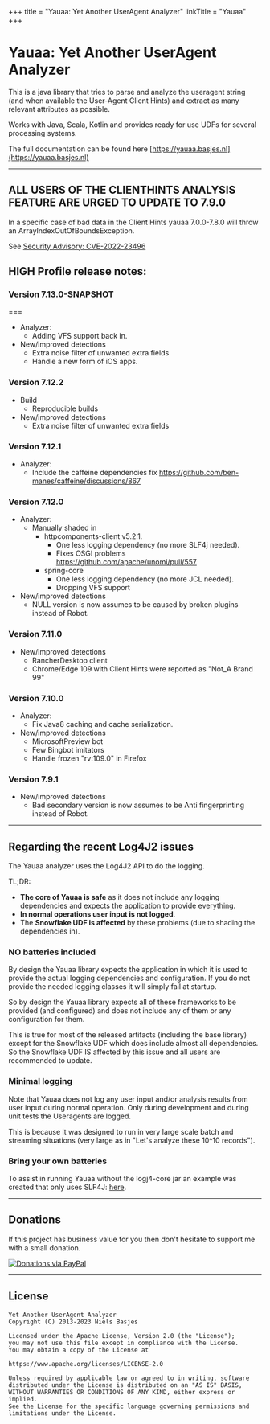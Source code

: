 +++
title = "Yauaa: Yet Another UserAgent Analyzer"
linkTitle = "Yauaa"
+++
# Yauaa: Yet Another UserAgent Analyzer
This is a java library that tries to parse and analyze the useragent string (and when available the User-Agent Client Hints) and extract as many relevant attributes as possible.

Works with Java, Scala, Kotlin and provides ready for use UDFs for several processing systems.

The full documentation can be found here [https://yauaa.basjes.nl](https://yauaa.basjes.nl)

---

## ALL USERS OF THE CLIENTHINTS ANALYSIS FEATURE ARE URGED TO UPDATE TO 7.9.0
In a specific case of bad data in the Client Hints yauaa 7.0.0-7.8.0 will throw an ArrayIndexOutOfBoundsException.

See [Security Advisory: CVE-2022-23496](https://github.com/nielsbasjes/yauaa/security/advisories/GHSA-c4pm-63cg-9j7h)

## HIGH Profile release notes:

### Version 7.13.0-SNAPSHOT
===
- Analyzer:
    - Adding VFS support back in.
- New/improved detections
    - Extra noise filter of unwanted extra fields
    - Handle a new form of iOS apps.

### Version 7.12.2
- Build
  - Reproducible builds
- New/improved detections
  - Extra noise filter of unwanted extra fields

### Version 7.12.1
- Analyzer:
  - Include the caffeine dependencies fix https://github.com/ben-manes/caffeine/discussions/867

### Version 7.12.0
- Analyzer:
    - Manually shaded in
      - httpcomponents-client v5.2.1.
        - One less logging dependency (no more SLF4j needed).
        - Fixes OSGI problems https://github.com/apache/unomi/pull/557
      - spring-core
        - One less logging dependency (no more JCL needed).
        - Dropping VFS support
- New/improved detections
    - NULL version is now assumes to be caused by broken plugins instead of Robot.

### Version 7.11.0
- New/improved detections
    - RancherDesktop client
    - Chrome/Edge 109 with Client Hints were reported as "Not_A Brand 99"

### Version 7.10.0
- Analyzer:
    - Fix Java8 caching and cache serialization.
- New/improved detections
    - MicrosoftPreview bot
    - Few Bingbot imitators
    - Handle frozen "rv:109.0" in Firefox

### Version 7.9.1
- New/improved detections
  - Bad secondary version is now assumes to be Anti fingerprinting instead of Robot.

---
## Regarding the recent Log4J2 issues
The Yauaa analyzer uses the Log4J2 API to do the logging.

TL;DR:
- **The core of Yauaa is safe** as it does not include any logging dependencies and expects the application to provide everything.
- **In normal operations user input is not logged**.
- The **Snowflake UDF is affected** by these problems (due to shading the dependencies in).

### NO batteries included
By design the Yauaa library expects the application in which it is used to provide the actual logging dependencies and configuration.
If you do not provide the needed logging classes it will simply fail at startup.

So by design the Yauaa library expects all of these frameworks to be provided (and configured) and does not include any of them or any configuration for them.

This is true for most of the released artifacts (including the base library) except for the Snowflake UDF which does include almost all dependencies.
So the Snowflake UDF IS affected by this issue and all users are recommended to update.

### Minimal logging
Note that Yauaa does not log any user input and/or analysis results from user input during normal operation.
Only during development and during unit tests the Useragents are logged.

This is because it was designed to run in very large scale batch and streaming situations (very large as in "Let's analyze these 10^10 records").

### Bring your own batteries
To assist in running Yauaa without the logj4-core jar an example was created that only uses SLF4J: [here](https://github.com/nielsbasjes/yauaa/tree/main/analyzer/src/it/Examples/java-slf4j).

---
## Donations
If this project has business value for you then don't hesitate to support me with a small donation.

[![Donations via PayPal](https://img.shields.io/badge/Donations-via%20Paypal-blue.svg)](https://www.paypal.me/nielsbasjes)

---
## License

    Yet Another UserAgent Analyzer
    Copyright (C) 2013-2023 Niels Basjes

    Licensed under the Apache License, Version 2.0 (the "License");
    you may not use this file except in compliance with the License.
    You may obtain a copy of the License at

    https://www.apache.org/licenses/LICENSE-2.0

    Unless required by applicable law or agreed to in writing, software
    distributed under the License is distributed on an "AS IS" BASIS,
    WITHOUT WARRANTIES OR CONDITIONS OF ANY KIND, either express or implied.
    See the License for the specific language governing permissions and
    limitations under the License.
